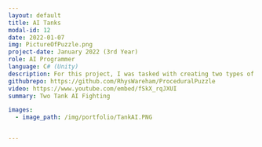 ```yaml
---
layout: default
title: AI Tanks
modal-id: 12
date: 2022-01-07
img: PictureOfPuzzle.png
project-date: January 2022 (3rd Year)
role: AI Programmer
language: C# (Unity)
description: For this project, I was tasked with creating two types of AI. This was my first time programming AI, and led to new found interest in games programming for myself. The blue tank uses a behaviour tree for their AI, and actively searches for the Red, scouting their last known positions if the target manages to hide. Whereas the red tank uses a State Machine and tries to sneak up on the Blue, and is able to find cover when realising they have been spotted. 
githubrepo: https://github.com/RhysWareham/ProceduralPuzzle
video: https://www.youtube.com/embed/fSkX_rqJXUI
summary: Two Tank AI Fighting

images:
  - image_path: /img/portfolio/TankAI.PNG


---
```


